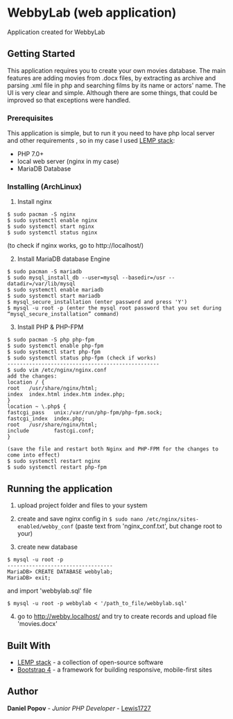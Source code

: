 # WebbyLab (web application)

Application created for WebbyLab

## Getting Started
This application requires you to create your own movies database. The main features are adding movies from .docx files, by extracting as archive and parsing .xml file in php and searching films by its name or actors' name. The UI is very clear and simple. Although there are some things, that could be improved so that exceptions were handled.

### Prerequisites
This application is simple, but to run it you need to have php local server and other requirements , so in my case I used [LEMP stack](https://www.digitalocean.com/community/tutorials/what-is-lemp):
* PHP 7.0+
* local web server (nginx in my case)
* MariaDB Database

### Installing (ArchLinux)

1. Install nginx
```
$ sudo pacman -S nginx
$ sudo systemctl enable nginx
$ sudo systemctl start nginx
$ sudo systemctl status nginx
```
(to check if nginx works, go to http://localhost/)

2. Install MariaDB database Engine
```
$ sudo pacman -S mariadb
$ sudo mysql_install_db --user=mysql --basedir=/usr --datadir=/var/lib/mysql
$ sudo systemctl enable mariadb
$ sudo systemctl start mariadb
$ mysql_secure_installation (enter password and press 'Y')
$ mysql -u root -p (enter the mysql root password that you set during  “mysql_secure_installation” command)
```

3) Install PHP & PHP-FPM
```
$ sudo pacman -S php php-fpm
$ sudo systemctl enable php-fpm
$ sudo systemctl start php-fpm
$ sudo systemctl status php-fpm (check if works)
-------------------------------------------------
$ sudo vim /etc/nginx/nginx.conf
add the changes: 
location / {
root   /usr/share/nginx/html;
index  index.html index.htm index.php;
}
location ~ \.php$ {
fastcgi_pass   unix:/var/run/php-fpm/php-fpm.sock;
fastcgi_index  index.php;
root   /usr/share/nginx/html;
include        fastcgi.conf;
}

(save the file and restart both Nginx and PHP-FPM for the changes to come into effect)
$ sudo systemctl restart nginx
$ sudo systemctl restart php-fpm
```

## Running the application

1) upload project folder and files to your system

2) create and save nginx config in 
```$ sudo nano /etc/nginx/sites-enabled/webby_conf```
(paste text from 'nginx_conf.txt', but change root to your)

3) create new database 
```
$ mysql -u root -p
----------------------------------
MariaDB> CREATE DATABASE webbylab; 
MariaDB> exit;
```
  and import 'webbylab.sql' file 
```
$ mysql -u root -p webbylab < '/path_to_file/webbylab.sql' 
```

4) go to http://webby.localhost/ and try to create records and upload file 'movies.docx'

## Built With

* [LEMP stack](https://www.linuxtechi.com/install-lemp-stack-on-arch-linux/) - a collection of open-source software
* [Bootstrap 4](https://getbootstrap.com/docs/4.0/getting-started/introduction/) - a framework for building responsive, mobile-first sites

## Author

**Daniel Popov** - *Junior PHP Developer* - [Lewis1727](https://github.com/Lewis1727)


